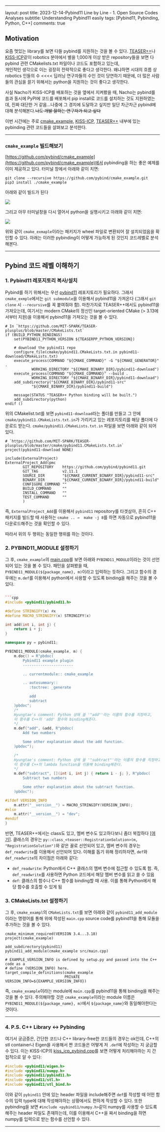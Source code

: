 
---

layout: post
title: 2023-12-14-Pybind11 Line by Line - 1. Open Source Codes Analyses
subtitle: Understanding Pybind11 easily
tags: [Pybind11, Pybinding, Python, C++]
comments: true

## Motivation

요즘 멋있는 library를 보면 다들 pybind를 지원하는 것을 볼 수 있다.
[TEASER++](https://github.com/MIT-SPARK/TEASER-plusplus)나 [KISS-ICP](https://github.com/PRBonn/kiss-icp)같이 robotics 분야에서 별을 1,000개 이상 받은 repository들을 보면 다 pybind 관련 CMakelists.txt 파일이나 코드도 포함하고 있는데,  
개인적인 생각으로 이는 굉장히 전략적으로 좋다고 생각한다.
왜냐하면 시대의 흐름 상 robotics 인들의 수 <<<< 딥러닝 연구자들의 수인 것이 당연하기 때문에, 
더 많은 사람들의 관심을 끌기 위해서는 python을 지원하는 것이 좋다고 생각한다. 

사실 Nacho가 KISS-ICP를 배포하는 것을 옆에서 지켜봤을 때, Nacho는 pybind를 씀과 동시에 PyPI에 코드를 배포해서 pip install로 코드를 설치하는 것도 지원하였는데, 진짜 대단한 거 같음...나중에 그 경지에 도달하고 싶지만 일단 차근차근 pybind에 대해 분석해본다.~~나도 개발 잘하는 연구자가 되고 싶다~~ 

이번 시간에는 주로 [cmake_example](https://github.com/pybind/cmake_example), [KISS-ICP](https://github.com/PRBonn/kiss-icp), [TEASER++](https://github.com/MIT-SPARK/TEASER-plusplus) 내부에 있는 pybinding 관련 코드들을 살펴보고 분석한다.

---

### `cmake_example` 빌드해보기

[https://github.com/pybind/cmake_example](https://github.com/pybind/cmake_example)에서 pybinding을 하는 좋은 예제를 이미 제공하고 있다. 
터미널 창에서 아래와 같이 치면:

```commandline
git clone --recursive https://github.com/pybind/cmake_example.git
pip3 install ./cmake_example
```

아래와 같이 빌드가 된다

![](/img/pybinding_cmake_example_results.png)

그리고 아무 터미널창을 다시 열어서 python을 실행시키고 아래와 같이 치면:

![](/img/pybinding_results.png)

위와 같이 `cmake_exmaple`이라는 패키지가 wheel 파일로 변환되어 잘 설치되었음을 확인할 수 있다.
아래는 이러한 pybinding이 어떻게 가능하게 된 것인지 코드레벨로 분석해본다.

---

## Pybind 코드 레벨 이해하기

### 1. Pybind11 레포지토리 복사/설치

Pybind를 하기 위해서는 우선 [pybind11](https://github.com/pybind/pybind11/tree/914c06fb252b6cc3727d0eedab6736e88a3fcb01) 레포지토리가 필요하다.
그래서 `cmake_exmple`에서는 `git submodule`을 이용해서 pybind11을 가져온다 (그래서 `git clone` 시 `--recursive`를 꼭 붙여줘야 함). 
마찬가지로 TEASER++에서도 pybind11을 가져오는데, 여기서는 modern CMake의 정신인 target-oriented CMake (> 3.13에서부터 지원)을 이용해서 pybind11을 가져오는 것을 볼 수 있다.

```commandline
# In `https://github.com/MIT-SPARK/TEASER-plusplus/blob/master/CMakeLists.txt` 
if (BUILD_PYTHON_BINDINGS)
    set(PYBIND11_PYTHON_VERSION ${TEASERPP_PYTHON_VERSION})

    # download the pybind11 repo
    configure_file(cmake/pybind11.CMakeLists.txt.in pybind11-download/CMakeLists.txt)
    execute_process(COMMAND "${CMAKE_COMMAND}" -G "${CMAKE_GENERATOR}" .
            WORKING_DIRECTORY "${CMAKE_BINARY_DIR}/pybind11-download")
    execute_process(COMMAND "${CMAKE_COMMAND}" --build .
            WORKING_DIRECTORY "${CMAKE_BINARY_DIR}/pybind11-download")
    add_subdirectory("${CMAKE_BINARY_DIR}/pybind11-src"
            "${CMAKE_BINARY_DIR}/pybind11-build")

    message(STATUS "TEASER++ Python binding will be built.")
    add_subdirectory(python)
endif ()
```

위의 CMakelist.txt를 보면 `pybind11-download`라는 폴더를 만들고 그 안에 `cmake/pybind11.CMakeLists.txt.in`가 가리키고 있는 레포지토리를 해당 폴더에 다운로드 받는다.
`cmake/pybind11.CMakeLists.txt.in` 파일을 보면 아래와 같이 되어있다.

```commandline
# `https://github.com/MIT-SPARK/TEASER-plusplus/blob/master/cmake/pybind11.CMakeLists.txt.in`
project(pybind11-download NONE)

include(ExternalProject)
ExternalProject_Add(pmc
        GIT_REPOSITORY    https://github.com/pybind/pybind11.git
        GIT_TAG           v2.11.1
        SOURCE_DIR        "${CMAKE_CURRENT_BINARY_DIR}/pybind11-src"
        BINARY_DIR        "${CMAKE_CURRENT_BINARY_DIR}/pybind11-build"
        CONFIGURE_COMMAND ""
        BUILD_COMMAND     ""
        INSTALL_COMMAND   ""
        TEST_COMMAND      ""
        )
```

즉, `ExternalProject_Add`를 이용해서 `pybind11` repository를 타겟삼아, 흔히 C++ 패키지를 빌드할 때 사용하는 `cmake .. →  make -j 8`를 하면 자동으로 pybind11을 다운로드해주는 것을 확인할 수 있다.

따라서 위의 두 행위는 동일한 행위를 하는 것이다.

### 2. PYBIND11_MODULE 설정하기

그 후, `cmake_example`의 [main.cpp](https://github.com/pybind/cmake_example/blob/master/src/main.cpp)를 보면 아래와 `PYBIND11_MODULE`이라는 것이 선언되어 있는 것을 볼 수 있다.
패턴을 살펴봤을 때, `PYBIND11_MODULE(${package_name}, m)`이라고 입력하는 듯하다.
그리고 함수의 경우에는 `m.def`를 이용해서 python에서 사용할 수 있도록 binding을 해주는 것을 볼 수 있다.

```cpp

```cpp
#include <pybind11/pybind11.h>

#define STRINGIFY(x) #x
#define MACRO_STRINGIFY(x) STRINGIFY(x)

int add(int i, int j) {
    return i + j;
}

namespace py = pybind11;

PYBIND11_MODULE(cmake_example, m) {
    m.doc() = R"pbdoc(
        Pybind11 example plugin
        -----------------------

        .. currentmodule:: cmake_example

        .. autosummary::
           :toctree: _generate

           add
           subtract
    )pbdoc";
    /* 
    Hyungtae's comment: Python 상에 쓸 '"add"'라는 이름의 함수를 지정하고,
    이 함수를 C++의 'add' 함수와 binding해준다.
    */
    m.def("add", &add, R"pbdoc(
        Add two numbers

        Some other explanation about the add function.
    )pbdoc");

    /* 
    Hyungtae's comment: Python 상에 쓸 '"subtract"'라는 이름의 함수를 지정하고,
    이 함수를 C++의 lambda function을 이용해 binding해준다.
    */
    m.def("subtract", [](int i, int j) { return i - j; }, R"pbdoc(
        Subtract two numbers

        Some other explanation about the subtract function.
    )pbdoc");

#ifdef VERSION_INFO
    m.attr("__version__") = MACRO_STRINGIFY(VERSION_INFO);
#else
    m.attr("__version__") = "dev";
#endif
}
```

반면, TEASER++에서는 class도 있고, 멤버 변수도 있고하다보니 좀더 복잡하다 [[여기]](https://github.com/MIT-SPARK/TEASER-plusplus/blob/master/python/teaserpp_python/teaserpp_python.cc).
클래스의 경우는 `py::class_<teaser::RegistrationSolution>(m, "RegistrationSolution")`와 같은 꼴로 선언되어 있고, 멤버 변수의 경우는 `def_readwrite`를 이용해서 선언되어 있다.
이해를 돕기 위해 정리하자면, `def`와 `def_readwrite`의 차이점은 아래와 같다:

- `def_readwrite`: Python에서 C++ 클래스의 멤버 변수에 접근할 수 있도록 함. 즉, `def_readwrite`를 사용하면 Python 코드에서 해당 멤버 변수를 읽고 쓸 수 있음 
- `def`: 클래스의 함수나 C++ 함수를 binding할 때 사용. 이를 통해 Python에서 해당 함수를 호출할 수 있게 
됨

### 3. CMakeLists.txt 설정하기

그 후, `cmake_exampl`의 `CMakeLists.txt`를 보면 아래와 같이 `pybind11_add_module`이라는 명령어를 통해 위에 작성된 `main.cpp` source code를 pybind11을 통해 모듈을 추가하는 것을 볼 수 있다. 

```commandline
cmake_minimum_required(VERSION 3.4...3.18)
project(cmake_example)

add_subdirectory(pybind11)
pybind11_add_module(cmake_example src/main.cpp)

# EXAMPLE_VERSION_INFO is defined by setup.py and passed into the C++ code as a
# define (VERSION_INFO) here.
target_compile_definitions(cmake_example
                           PRIVATE VERSION_INFO=${EXAMPLE_VERSION_INFO})
```                           

즉, `cmake_example`이라는 module에 `main.cpp`를 pybind11을 통해 binding을 해주는 것을 볼 수 있다.
주의해야할 것은 `cmake_example`이라는 module 이름은 `PYBIND11_MODULE(${package_name}, m)`에서 `${package_name}`와 동일해야한다는 것이다.

---

### 4. P.S. C++ Library <-> Pybinding

여기서 궁금증은, 간단한 코드나 C++ library-free한 코드들의 경우는 ok인데, C++의 stl container나 Eigen을 사용해서 짠 코드들은 어떻게 저 `.def`에 작성하는 지 궁금할 수 있다.
이는 KISS-ICP의 [kiss_icp_pybind.cpp](https://github.com/PRBonn/kiss-icp/blob/main/python/kiss_icp/pybind/kiss_icp_pybind.cpp)를 보면 어떻게 처리해야하는 지 간접적으로 알 수 있다:

```cpp
#include <pybind11/eigen.h>
#include <pybind11/numpy.h>
#include <pybind11/pybind11.h>
#include <pybind11/stl.h>
#include <pybind11/stl_bind.h>
```

이와 같이 `pybind11` 안에 있는 header 파일을 include해주면 `def`를 작성할 때 어떤 함수의 입력 type에 대해 작성해야하는 상황에서도 편하게 작성할 수 있다.
또한 pybinding을 보면 `#include <pybind11/numpy.h>`같이 numpy를 사용할 수 있도록 해주는 header 파일도 존재하는데, 이를 이용해서 C++을 짜서 binding을 하면 numpy를 입력으로 받는 함수를 선언할 수 있다.


---







